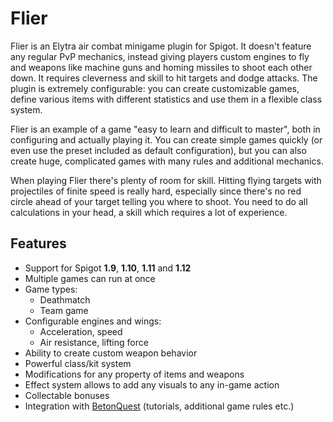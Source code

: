 # Flier

Flier is an Elytra air combat minigame plugin for Spigot. It doesn't feature any regular PvP mechanics, instead giving players custom engines to fly and weapons like machine guns and homing missiles to shoot each other down. It requires cleverness and skill to hit targets and dodge attacks. The plugin is extremely configurable: you can create customizable games, define various items with different statistics and use them in a flexible class system.

Flier is an example of a game "easy to learn and difficult to master", both in configuring and actually playing it. You can create simple games quickly (or even use the preset included as default configuration), but you can also create huge, complicated games with many rules and additional mechanics.

When playing Flier there's plenty of room for skill. Hitting flying targets with projectiles of finite speed is really hard, especially since there's no red circle ahead of your target telling you where to shoot. You need to do all calculations in your head, a skill which requires a lot of experience.

## Features

* Support for Spigot **1.9**, **1.10**, **1.11** and **1.12**
* Multiple games can run at once
* Game types:
    * Deathmatch
    * Team game
* Configurable engines and wings:
    * Acceleration, speed
    * Air resistance, lifting force
* Ability to create custom weapon behavior
* Powerful class/kit system
* Modifications for any property of items and weapons
* Effect system allows to add any visuals to any in-game action
* Collectable bonuses
* Integration with [BetonQuest](https://www.spigotmc.org/resources/betonquest.2117/) (tutorials, additional game rules etc.)
